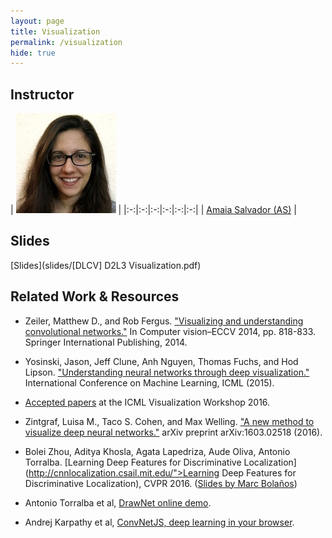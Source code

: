```yaml
---
layout: page
title: Visualization
permalink: /visualization
hide: true
---
```


## Instructor

| ![AmaiaSalvador][AmaiaSalvador-photo]  |
|:-:|:-:|:-:|:-:|:-:|:-:|
| [Amaia Salvador (AS)][AmaiaSalvador-web] |

[AmaiaSalvador-web]: https://imatge.upc.edu/web/people/amaia-salvador

[AmaiaSalvador-photo]: img/instructors/AmaiaSalvador.jpg "Amaia Salvador"

## Slides
[Slides](slides/[DLCV] D2L3 Visualization.pdf)

## Related Work & Resources

* Zeiler, Matthew D., and Rob Fergus. ["Visualizing and understanding convolutional networks."](http://arxiv.org/abs/1311.2901) In Computer vision–ECCV 2014, pp. 818-833. Springer International Publishing, 2014.

* Yosinski, Jason, Jeff Clune, Anh Nguyen, Thomas Fuchs, and Hod Lipson. ["Understanding neural networks through deep visualization."](http://yosinski.com/deepvis) International Conference on Machine Learning, ICML (2015).

* [Accepted papers](http://icmlviz.github.io/papers/) at the ICML Visualization Workshop 2016.

* Zintgraf, Luisa M., Taco S. Cohen, and Max Welling. ["A new method to visualize deep neural networks."](http://arxiv.org/abs/1603.02518) arXiv preprint arXiv:1603.02518 (2016).

* Bolei Zhou, Aditya Khosla, Agata Lapedriza, Aude Oliva, Antonio Torralba. [Learning Deep Features for Discriminative Localization](http://cnnlocalization.csail.mit.edu/">Learning Deep Features for Discriminative Localization), CVPR 2016. ([Slides by Marc Bolaños](https://docs.google.com/presentation/d/1CItqjtAYa_OKVLs5BqqCzM8dEbCwkwit4Ooem_WJpY0/edit#slide=id.p))

* Antonio Torralba et al, [DrawNet online demo](http://people.csail.mit.edu/torralba/research/drawCNN/drawNet.html).

* Andrej Karpathy et al, [ConvNetJS, deep learning in your browser](http://cs.stanford.edu/people/karpathy/convnetjs/).
